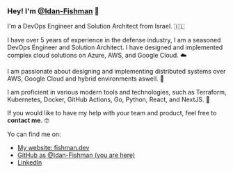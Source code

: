 ### Hey! I'm [@Idan-Fishman](https://fishman.dev) 👋

I'm a DevOps Engineer and Solution Architect from Israel. 🇮🇱

I have over 5 years of experience in the defense industry, I am a seasoned DevOps Engineer and Solution Architect. I have designed and implemented complex cloud solutions on Azure, AWS, and Google Cloud. ☁️

I am passionate about designing and implementing distributed systems over AWS, Google Cloud and hybrid environments aswell. 🚀

I am proficient in various modern tools and technologies, such as Terraform, Kubernetes, Docker, GitHub Actions, Go, Python, React, and NextJS. 🤖

If you would like to have my help with your team and product, feel free to **contact me.** 🤓

Yo can find me on:
* [My website: fishman.dev](https://fishman.dev)
* [GitHub as @Idan-Fishman (you are here)](https://github.com/Idan-Fishman)
* [LinkedIn](https://linkedin.com/in/idan-fishman)

<!--
**Idan-Fishman/Idan-Fishman** is a ✨ _special_ ✨ repository because its `README.md` (this file) appears on your GitHub profile.

Here are some ideas to get you started:
